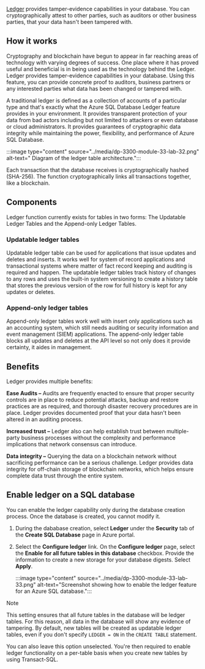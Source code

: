 [Ledger](/sql/relational-databases/security/ledger/ledger-overview) provides tamper-evidence capabilities in your database. You can cryptographically attest to other parties, such as auditors or other business parties, that your data hasn't been tampered with.

## How it works

Cryptography and blockchain have begun to appear in far reaching areas of technology with varying degrees of success. One place where it has proved useful and beneficial is in being used as the technology behind the Ledger. Ledger provides tamper-evidence capabilities in your database. Using this feature, you can provide concrete proof to auditors, business partners or any interested parties what data has been changed or tampered with.

A traditional ledger is defined as a collection of accounts of a particular type and that's exactly what the Azure SQL Database Ledger feature provides in your environment. It provides transparent protection of your data from bad actors including but not limited to attackers or even database or cloud administrators. It provides guarantees of cryptographic data integrity while maintaining the power, flexibility, and performance of Azure SQL Database.

:::image type="content" source="../media/dp-3300-module-33-lab-32.png" alt-text=" Diagram of the ledger table architecture.":::

Each transaction that the database receives is cryptographically hashed (SHA-256). The function cryptographically links all transactions together, like a blockchain.

## Components

Ledger function currently exists for tables in two forms: The Updatable Ledger Tables and the Append-only Ledger Tables.

### Updatable ledger tables

Updatable ledger table can be used for applications that issue updates and deletes and inserts. It works well for system of record applications and transactional systems where matter of fact record keeping and auditing is required and happen. The updatable ledger tables track history of changes to any rows and uses the built-in system versioning to create a history table that stores the previous version of the row for full history is kept for any updates or deletes.

### Append-only ledger tables

Append-only ledger tables work well with insert only applications such as an accounting system, which still needs auditing or security information and event management (SIEM) applications. The append-only ledger table blocks all updates and deletes at the API level so not only does it provide certainty, it aides in management.

## Benefits

Ledger provides multiple benefits:

**Ease Audits –** Audits are frequently enacted to ensure that proper security controls are in place to reduce potential attacks, backup and restore practices are as required, and thorough disaster recovery procedures are in place. Ledger provides documented proof that your data hasn't been altered in an auditing process.

**Increased trust –** Ledger also can help establish trust between multiple-party business processes without the complexity and performance implications that network consensus can introduce.

**Data integrity –** Querying the data on a blockchain network without sacrificing performance can be a serious challenge. Ledger provides data integrity for off-chain storage of blockchain networks, which helps ensure complete data trust through the entire system.

## Enable ledger on a SQL database

You can enable the ledger capability only during the database creation process. Once the database is created, you cannot modify it.

1. During the dababase creation, select **Ledger** under the **Security** tab of the **Create SQL Database** page in Azure portal.

1. Select the **Configure ledger** link. On the **Configure ledger** page, select the **Enable for all future tables in this database** checkbox. Provide the information to create a new storage for your database digests. Select **Apply**.

    :::image type="content" source="../media/dp-3300-module-33-lab-33.png" alt-text="Screenshot showing how to enable the ledger feature for an Azure SQL database.":::

>[!NOTE]
>This setting ensures that all future tables in the database will be ledger tables. For this reason, all data in the database will show any evidence of tampering. By default, new tables will be created as updatable ledger tables, even if you don't specify `LEDGER = ON` in the `CREATE TABLE` statement. 
>
>You can also leave this option unselected. You're then required to enable ledger functionality on a per-table basis when you create new tables by using Transact-SQL.
